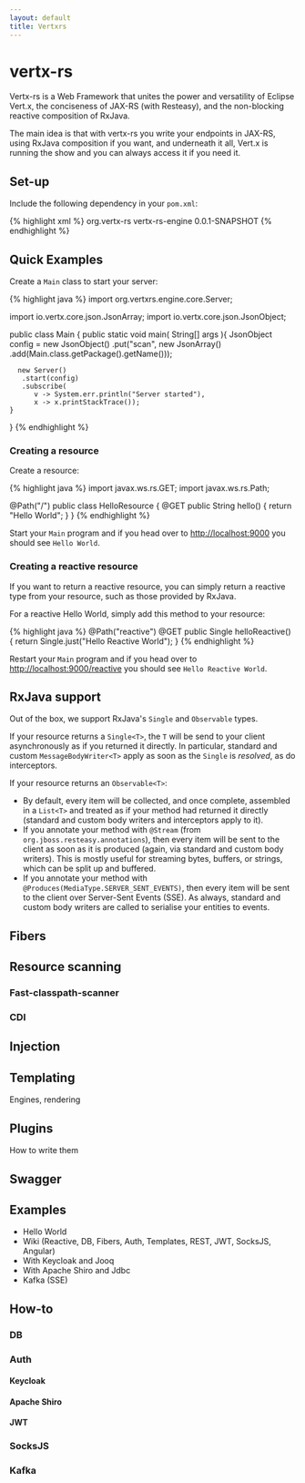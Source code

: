 ```yaml
---
layout: default
title: Vertxrs
---
```


# vertx-rs

Vertx-rs is a Web Framework that unites the power and versatility of Eclipse Vert.x, the conciseness of JAX-RS (with Resteasy), 
and the non-blocking reactive composition of RxJava.

The main idea is that with vertx-rs you write your endpoints in JAX-RS, using RxJava composition if you want, and underneath
it all, Vert.x is running the show and you can always access it if you need it.

## Set-up

Include the following dependency in your `pom.xml`:

{% highlight xml %}
<dependency>
  <groupId>org.vertx-rs</groupId>
  <artifactId>vertx-rs-engine</artifactId>
  <version>0.0.1-SNAPSHOT</version>
</dependency>
{% endhighlight %}

## Quick Examples

Create a `Main` class to start your server:

{% highlight java %}
import org.vertxrs.engine.core.Server;

import io.vertx.core.json.JsonArray;
import io.vertx.core.json.JsonObject;

public class Main {
    public static void main( String[] args ){
      JsonObject config = new JsonObject()
          .put("scan", new JsonArray()
              .add(Main.class.getPackage().getName()));
      
      new Server()
       .start(config)
       .subscribe(
          v -> System.err.println("Server started"),
          x -> x.printStackTrace());
    }
}
{% endhighlight %}

### Creating a resource

Create a resource:

{% highlight java %}
import javax.ws.rs.GET;
import javax.ws.rs.Path;

@Path("/")
public class HelloResource {
  @GET
  public String hello() {
    return "Hello World";
  }
}
{% endhighlight %}

Start your `Main` program and if you head over to [http://localhost:9000](http://localhost:9000) you should see `Hello World`.

### Creating a reactive resource

If you want to return a reactive resource, you can simply return a reactive type from your resource,
such as those provided by RxJava.

For a reactive Hello World, simply add this method to your resource:

{% highlight java %}
@Path("reactive")
@GET
public Single<String> helloReactive() {
  return Single.just("Hello Reactive World");
}
{% endhighlight %}

Restart your `Main` program and if you head over to [http://localhost:9000/reactive](http://localhost:9000/reactive)
you should see `Hello Reactive World`.

## RxJava support

Out of the box, we support RxJava's `Single` and `Observable` types.

If your resource returns a `Single<T>`, the `T` will be send to your client asynchronously as if you
returned it directly. In particular, standard and custom `MessageBodyWriter<T>` apply as soon as the
`Single` is _resolved_, as do interceptors.

If your resource returns an `Observable<T>`:

- By default, every item will be collected, and once complete, assembled in a `List<T>` and treated
  as if your method had returned it directly (standard and custom body writers and interceptors apply
  to it).
- If you annotate your method with `@Stream` (from `org.jboss.resteasy.annotations`), then every item
  will be sent to the client as soon as it is produced (again, via standard and custom body writers).
  This is mostly useful for streaming bytes, buffers, or strings, which can be split up and buffered.
- If you annotate your method with `@Produces(MediaType.SERVER_SENT_EVENTS)`, then every item will
  be sent to the client over Server-Sent Events (SSE). As always, standard and custom body writers
  are called to serialise your entities to events.

## Fibers

## Resource scanning

### Fast-classpath-scanner

### CDI

## Injection

## Templating

Engines, rendering

## Plugins

How to write them

## Swagger

## Examples

- Hello World
- Wiki (Reactive, DB, Fibers, Auth, Templates, REST, JWT, SocksJS, Angular) 
 - With Keycloak and Jooq
 - With Apache Shiro and Jdbc
- Kafka (SSE)

## How-to

### DB

### Auth

#### Keycloak

#### Apache Shiro

#### JWT

### SocksJS

### Kafka
